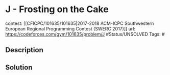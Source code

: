 # J - Frosting on the Cake

contest: [[CFICPC/101635/101635|2017-2018 ACM-ICPC Southwestern European Regional Programming Contest (SWERC 2017)]]
url: https://codeforces.com/gym/101635/problem/J
#Status/UNSOLVED
Tags: #

## Description

## Solution


